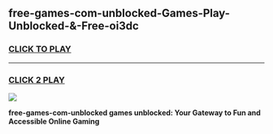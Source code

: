 
## free-games-com-unblocked-Games-Play-Unblocked-&-Free-oi3dc
<h3>
<a href="https://premium76.site?title=free-games-com-unblocked&ref=24A">CLICK TO PLAY</a></h3>
<hr>

<h3>
<a href="https://premium76.site?title=free-games-com-unblocked&ref=24A">CLICK 2 PLAY</a>
  
</h3>

<a href="https://premium76.site?title=free-games-com-unblocked&ref=24A"><img src="https://clearcache.store/games.png"></a>


**free-games-com-unblocked games unblocked: Your Gateway to Fun and Accessible Online Gaming**
